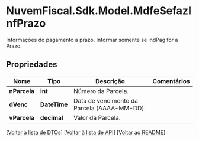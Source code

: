 # NuvemFiscal.Sdk.Model.MdfeSefazInfPrazo
Informações do pagamento a prazo.  Informar somente se indPag for à Prazo.

## Propriedades

Nome | Tipo | Descrição | Comentários
------------ | ------------- | ------------- | -------------
**nParcela** | **int** | Número da Parcela. | 
**dVenc** | **DateTime** | Data de vencimento da Parcela (AAAA-MM-DD). | 
**vParcela** | **decimal** | Valor da Parcela. | 

[[Voltar à lista de DTOs]](../README.md#documentation-for-models) [[Voltar à lista de API]](../README.md#documentation-for-api-endpoints) [[Voltar ao README]](../README.md)

